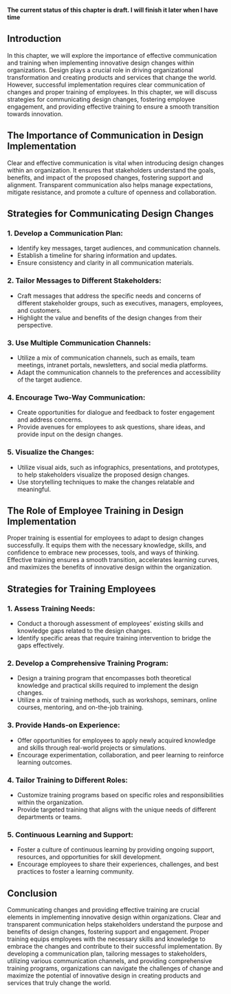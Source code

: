 **The current status of this chapter is draft. I will finish it later when I have time**

Introduction
------------

In this chapter, we will explore the importance of effective communication and training when implementing innovative design changes within organizations. Design plays a crucial role in driving organizational transformation and creating products and services that change the world. However, successful implementation requires clear communication of changes and proper training of employees. In this chapter, we will discuss strategies for communicating design changes, fostering employee engagement, and providing effective training to ensure a smooth transition towards innovation.

The Importance of Communication in Design Implementation
--------------------------------------------------------

Clear and effective communication is vital when introducing design changes within an organization. It ensures that stakeholders understand the goals, benefits, and impact of the proposed changes, fostering support and alignment. Transparent communication also helps manage expectations, mitigate resistance, and promote a culture of openness and collaboration.

Strategies for Communicating Design Changes
-------------------------------------------

### 1. Develop a Communication Plan:

* Identify key messages, target audiences, and communication channels.
* Establish a timeline for sharing information and updates.
* Ensure consistency and clarity in all communication materials.

### 2. Tailor Messages to Different Stakeholders:

* Craft messages that address the specific needs and concerns of different stakeholder groups, such as executives, managers, employees, and customers.
* Highlight the value and benefits of the design changes from their perspective.

### 3. Use Multiple Communication Channels:

* Utilize a mix of communication channels, such as emails, team meetings, intranet portals, newsletters, and social media platforms.
* Adapt the communication channels to the preferences and accessibility of the target audience.

### 4. Encourage Two-Way Communication:

* Create opportunities for dialogue and feedback to foster engagement and address concerns.
* Provide avenues for employees to ask questions, share ideas, and provide input on the design changes.

### 5. Visualize the Changes:

* Utilize visual aids, such as infographics, presentations, and prototypes, to help stakeholders visualize the proposed design changes.
* Use storytelling techniques to make the changes relatable and meaningful.

The Role of Employee Training in Design Implementation
------------------------------------------------------

Proper training is essential for employees to adapt to design changes successfully. It equips them with the necessary knowledge, skills, and confidence to embrace new processes, tools, and ways of thinking. Effective training ensures a smooth transition, accelerates learning curves, and maximizes the benefits of innovative design within the organization.

Strategies for Training Employees
---------------------------------

### 1. Assess Training Needs:

* Conduct a thorough assessment of employees' existing skills and knowledge gaps related to the design changes.
* Identify specific areas that require training intervention to bridge the gaps effectively.

### 2. Develop a Comprehensive Training Program:

* Design a training program that encompasses both theoretical knowledge and practical skills required to implement the design changes.
* Utilize a mix of training methods, such as workshops, seminars, online courses, mentoring, and on-the-job training.

### 3. Provide Hands-on Experience:

* Offer opportunities for employees to apply newly acquired knowledge and skills through real-world projects or simulations.
* Encourage experimentation, collaboration, and peer learning to reinforce learning outcomes.

### 4. Tailor Training to Different Roles:

* Customize training programs based on specific roles and responsibilities within the organization.
* Provide targeted training that aligns with the unique needs of different departments or teams.

### 5. Continuous Learning and Support:

* Foster a culture of continuous learning by providing ongoing support, resources, and opportunities for skill development.
* Encourage employees to share their experiences, challenges, and best practices to foster a learning community.

Conclusion
----------

Communicating changes and providing effective training are crucial elements in implementing innovative design within organizations. Clear and transparent communication helps stakeholders understand the purpose and benefits of design changes, fostering support and engagement. Proper training equips employees with the necessary skills and knowledge to embrace the changes and contribute to their successful implementation. By developing a communication plan, tailoring messages to stakeholders, utilizing various communication channels, and providing comprehensive training programs, organizations can navigate the challenges of change and maximize the potential of innovative design in creating products and services that truly change the world.
